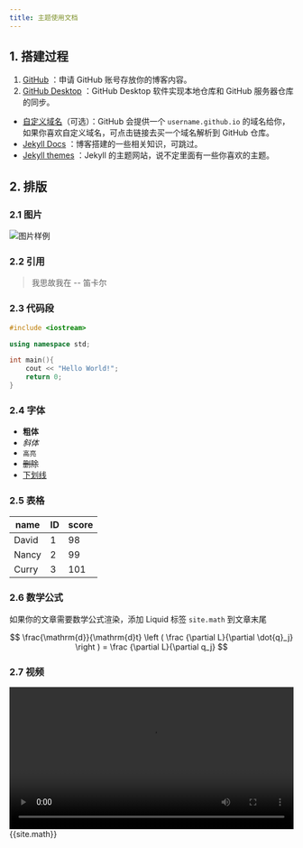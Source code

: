 ```yaml
---
title: 主题使用文档
---
```


## 1. 搭建过程

1. [GitHub](https://github.com) ：申请 GitHub 账号存放你的博客内容。 
2. [GitHub Desktop](https://git-scm.com/) ：GitHub Desktop 软件实现本地仓库和 GitHub 服务器仓库的同步。

- [自定义域名](https://cloud.tencent.com/)（可选）：GitHub 会提供一个 `username.github.io` 的域名给你，如果你喜欢自定义域名，可点击链接去买一个域名解析到 GitHub 仓库。
- [Jekyll Docs](https://jekyllrb.com/) ：博客搭建的一些相关知识，可跳过。
- [Jekyll themes](https://jekyllthemes.org/) ：Jekyll 的主题网站，说不定里面有一些你喜欢的主题。

## 2. 排版

### 2.1 图片
![图片样例](/theme/img/example.jpg)

### 2.2 引用
> 我思故我在 -- 笛卡尔

### 2.3 代码段
``` c++
#include <iostream>

using namespace std;

int main(){
    cout << "Hello World!";
    return 0;
}
```

### 2.4 字体

- **粗体**
- *斜体*
- `高亮`
- ~~删除~~
- <u>下划线</u>

### 2.5 表格

| name  | ID   | score |
| ----- | ---- | ----- |
| David | 1    | 98    |
| Nancy | 2    | 99    |
| Curry | 3    | 101   |

### 2.6 数学公式

如果你的文章需要数学公式渲染，添加 Liquid 标签 `site.math`  到文章末尾



$$
\frac{\mathrm{d}}{\mathrm{d}t} \left ( \frac {\partial L}{\partial \dot{q}_j} \right ) = \frac {\partial L}{\partial q_j}
$$

### 2.7 视频

<video src="https://cdn-video.xinpianchang.com/5b7fc02a84108.mp4" width = "100%" controls="" preload=""></video>
{{site.math}}